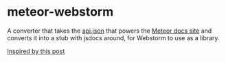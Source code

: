 meteor-webstorm
===============

A converter that takes the [api.json](https://github.com/meteor/meteor/blob/devel/docs/client/api.js) that powers the [Meteor docs site](docs.meteor.com) and converts it into a stub with jsdocs around, for Webstorm to use as a library.


[Inspired by this post](http://youtrack.jetbrains.com/issue/WEB-6264#comment=27-615870)
